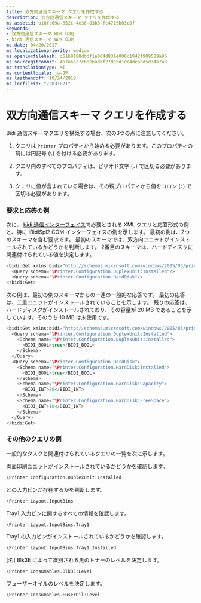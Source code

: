 ```yaml
---
title: 双方向通信スキーマ クエリを作成する
description: 双方向通信スキーマ クエリを作成する
ms.assetid: b18fc69a-652c-4e36-83b3-fc4715b03c0f
keywords:
- 双方向通信スキーマ WDK 印刷
- bidi 通信スキーマ WDK 印刷
ms.date: 04/20/2017
ms.localizationpriority: medium
ms.openlocfilehash: d51b0188dbdf1e064d831e006c1942f909589a96
ms.sourcegitcommit: 4b7a6ac7c68e6ad6f27da5d1dc4deabd5d34b748
ms.translationtype: MT
ms.contentlocale: ja-JP
ms.lasthandoff: 10/24/2019
ms.locfileid: "72831821"
---
```

# <a name="constructing-a-bidi-communication-schema-query"></a>双方向通信スキーマ クエリを作成する


Bidi 通信スキーマクエリを構築する場合、次の3つの点に注意してください。

1.  クエリは `Printer` プロパティから始める必要があります。このプロパティの前には円記号 (`\`) を付ける必要があります。

2.  クエリ内のすべてのプロパティは、ピリオド文字 (`.`) で区切る必要があります。

3.  クエリに値が含まれている場合は、その親プロパティから値をコロン (`:`) で区切る必要があります。

### <a href="" id="example-request-and-response"></a>要求と応答の例

次に、 [bidi 通信インターフェイス](https://docs.microsoft.com/windows-hardware/drivers/ddi/_print/index)で必要とされる XML クエリと応答形式の例と、特に IBidiSpl2 COM インターフェイスの例を示します。 最初の例は、2つのスキーマを含む要求です。 最初のスキーマでは、双方向ユニットがインストールされているかどうかを判断します。 2番目のスキーマは、ハードディスクに関連付けられている値を決定します。

```cpp
<bidi:Get xmlns:bidi="http://schemas.microsoft.com/windows/2005/03/printing/bidi">
  <Query schema="\Printer.Configuration.DuplexUnit:Installed"/>
  <Query schema="\Printer.Configuration.HardDisk"/>
</bidi:Get>
```

次の例は、最初の例のスキーマからの一連の一般的な応答です。 最初の応答は、二重ユニットがインストールされていることを示します。 残りの応答は、ハードディスクがインストールされており、その容量が 20 MB であることを示しています。そのうち 10 MB は未使用です。

```cpp
<bidi:Get xmlns:bidi="http://schemas.microsoft.com/windows/2005/03/printing/bidi">
  <Query schema="\Printer.Configuration.DuplexUnit:Installed">
    <Schema name="\Printer.Configuration.DuplexUnit:Installed">
      <BIDI_BOOL>true</BIDI_BOOL>
    </Schema>
  </Query>
  <Query schema="\Printer.Configuration.HardDisk">
    <Schema name="\Printer.Configuration.HardDisk:Installed">
      <BIDI_BOOL>true</BIDI_BOOL>
    </Schema>
    <Schema name="\Printer.Configuration.HardDisk:Capacity">
      <BIDI_INT>20</BIDI_INT>
    </Schema>
    <Schema name="\Printer.Configuration.HardDisk:FreeSpace">
      <BIDI_INT>10</BIDI_INT>
    </Schema>
  </Query>
</bidi:Get>
```

### <a href="" id="additional-query-examples"></a>その他のクエリの例

一般的なタスクと関連付けられているクエリの一覧を次に示します。

<a href="" id="determine-whether-a-duplex-unit-is-installed-"></a>両面印刷ユニットがインストールされているかどうかを確認します。  
```cpp
\Printer.Configuration.DuplexUnit:Installed
```

<a href="" id="determine-which-input-bins-are-present-"></a>どの入力ビンが存在するかを判断します。  
```cpp
\Printer.Layout.InputBins
```

<a href="" id="determine-all-information-about-the-tray1-input-bin-"></a>Tray1 入力ビンに関するすべての情報を確認します。  
```cpp
\Printer.Layout.InputBins.Tray1
```

<a href="" id="determine-whether-the-tray1-input-bin-is-installed-"></a>Tray1 の入力ビンがインストールされているかどうかを確認します。  
```cpp
\Printer.Layout.InputBins.Tray1:Installed
```

<a href="" id="determine-the-level-of-black-toner-identified-by--name--blk3e-"></a>\[名\] Blk3E によって識別される黒のトナーのレベルを決定します。  
```cpp
\Printer.Consumables.Blk3E:Level
```

<a href="" id="determine-the-level-of-fuser-oil-"></a>フューザーオイルのレベルを決定します。  
```cpp
\Printer.Consumables.FuserOil:Level
```

 

 




